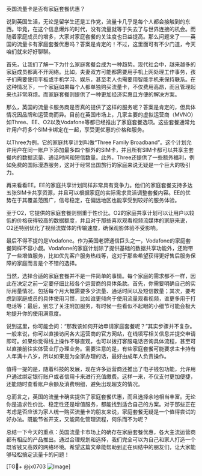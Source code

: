 英国流量卡是否有家庭套餐优惠？

说到英国生活，无论是留学生还是工作党，流量卡几乎是每个人都会接触到的东西。毕竟，在这个信息爆炸的时代，没有流量就等于失去了与世界连接的机会。而随着家庭成员的增多，大家对家庭套餐的关注度也日益提高。那么问题来了——英国的流量卡有家庭套餐优惠吗？答案是肯定的！不过，这里面可有不少门道，今天咱们就来好好聊聊。

首先，让我们了解一下为什么家庭套餐会成为一种趋势。现代社会中，越来越多的家庭成员都离不开网络。比如，夫妻双方可能都需要用手机上网处理工作事务，孩子们需要使用平板或手机学习、娱乐，甚至老人也需要用智能手机来保持联系。在这种情况下，一个家庭如果每个人都单独购买流量卡，不仅费用高昂，而且管理起来也非常麻烦。而家庭套餐则提供了一种更加经济实惠且方便的解决方案。

那么，英国的流量卡服务商是否真的提供了这样的服务呢？答案是肯定的，但具体情况因品牌和运营商而异。目前在英国市场上，几家主要的虚拟运营商（MVNO）如Three、EE、O2以及Vodafone等都已经推出了家庭套餐选项。这些套餐通常允许用户将多个SIM卡绑定在一起，享受更优惠的价格和服务。

以Three为例，它的家庭共享计划叫做“Three Family Broadband”。这个计划允许用户在同一账户下添加最多四个额外的SIM卡，并且所有SIM卡都可以共享主套餐内的数据流量、通话时间和短信数量。此外，Three还提供了一些额外福利，例如免费的国际漫游服务，这对于经常出国旅行的家庭来说无疑是一个巨大的吸引力。

再来看看EE。EE的家庭共享计划同样非常具有竞争力。他们的家庭套餐支持多达五张SIM卡共享资源，并且可以根据家庭的实际需求灵活调整套餐内容。EE的优势在于其覆盖范围广，信号稳定，在偏远地区也能享受到较好的服务体验。

至于O2，它提供的家庭套餐则侧重于性价比。O2的家庭共享计划可以让用户以较低的价格获得较高的数据额度，并且对于那些喜欢观看视频流媒体的家庭来说，O2还特别优化了视频流媒体的传输速度，确保观影体验不受影响。

最后不得不提的是Vodafone。作为英国老牌通信巨头之一，Vodafone的家庭套餐同样不容小觑。Vodafone的家庭计划除了提供基础的数据共享功能外，还附带了一些增值服务，比如优先客户服务热线等，这对于那些希望获得更好售后服务保障的家庭而言是个不错的选择。

当然，选择合适的家庭套餐并不是一件简单的事情。每个家庭的需求都不一样，因此在决定之前一定要仔细比较各个运营商的具体条款。首先，你需要明确自己的实际用量情况，包括每个月大概需要多少流量、通话时间以及短信数量；其次，要考虑到家庭成员的具体使用习惯，比如谁更倾向于使用流量观看视频，谁更多用于打电话等；最后，别忘了关注附加服务，有时候一些看似不起眼的小细节可能会极大地提升你的使用满意度。

说到这里，你可能会问：“那我该如何开始申请家庭套餐呢？”其实步骤并不复杂。一般来说，你可以直接访问各大运营商的官方网站，在线填写相关信息并提交申请即可。如果你觉得线上操作不够直观，也可以拨打客服电话咨询具体流程，甚至可以直接前往实体营业厅办理业务。需要注意的是，有些家庭套餐可能要求主卡持有人年满十八岁，所以如果是为全家办理的话，最好由成年人负责操作。

值得一提的是，随着科技的发展，现在许多运营商还推出了电子钱包功能，允许用户通过绑定银行账户或者信用卡来进行充值缴费。这样一来，不仅支付更加便捷，还能随时查看账户余额及消费明细，避免出现超支的情况。

总而言之，英国的流量卡确实提供了家庭套餐优惠，而且选择余地相当丰富。无论你是追求性价比、稳定性还是增值服务，都能找到适合自己的方案。对于那些正在考虑是否应该为家人统一购买流量卡的朋友来说，家庭套餐无疑是一个值得尝试的好办法。既能节省开支，又能简化管理流程，何乐而不为呢？

总结一下今天的重点：英国流量卡市场上的确存在家庭套餐优惠，各大主流运营商都有相应的产品推出。通过合理规划和选择，我们完全可以为自己和家人打造一个既省钱又高效的网络环境。希望这篇文章能帮助到正在纠结中的朋友们，让大家能够轻松搞定流量卡的问题！

[TG💪+ @jx0703 ![Image](https://github.com/user-attachments/assets/dbca1d08-cadb-493c-b0ec-ad6f7a83f270)]